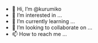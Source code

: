- 👋 Hi, I’m @kurumiko
- 👀 I’m interested in ...
- 🌱 I’m currently learning ...
- 💞️ I’m looking to collaborate on ...
- 📫 How to reach me ...

<!---
kurumiko/kurumiko is a ✨ special ✨ repository because its `README.md` (this file) appears on your GitHub profile.
You can click the Preview link to take a look at your changes.
--->
